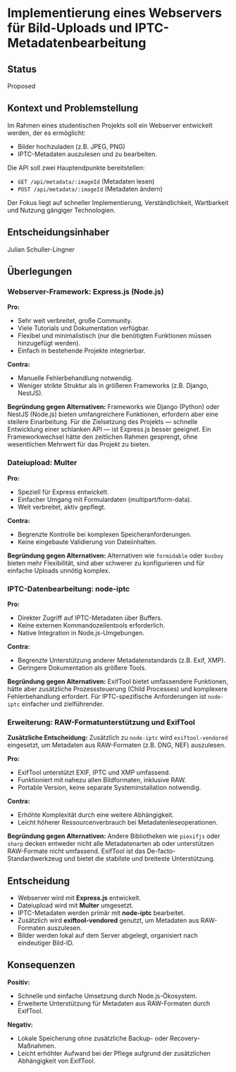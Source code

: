 # Implementierung eines Webservers für Bild-Uploads und IPTC-Metadatenbearbeitung

## Status
Proposed

## Kontext und Problemstellung
Im Rahmen eines studentischen Projekts soll ein Webserver entwickelt werden, der es ermöglicht:
- Bilder hochzuladen (z.B. JPEG, PNG)
- IPTC-Metadaten auszulesen und zu bearbeiten.

Die API soll zwei Hauptendpunkte bereitstellen:
- `GET /api/metadata/:imageId` (Metadaten lesen)
- `POST /api/metadata/:imageId` (Metadaten ändern)

Der Fokus liegt auf schneller Implementierung, Verständlichkeit, Wartbarkeit und Nutzung gängiger Technologien.

## Entscheidungsinhaber
Julian Schuller-Lingner

## Überlegungen

### Webserver-Framework: Express.js (Node.js)
**Pro:**
- Sehr weit verbreitet, große Community.
- Viele Tutorials und Dokumentation verfügbar.
- Flexibel und minimalistisch (nur die benötigten Funktionen müssen hinzugefügt werden).
- Einfach in bestehende Projekte integrierbar.

**Contra:**
- Manuelle Fehlerbehandlung notwendig.
- Weniger strikte Struktur als in größeren Frameworks (z.B. Django, NestJS).

**Begründung gegen Alternativen:**
Frameworks wie Django (Python) oder NestJS (Node.js) bieten umfangreichere Funktionen, erfordern aber eine steilere Einarbeitung.
Für die Zielsetzung des Projekts — schnelle Entwicklung einer schlanken API — ist Express.js besser geeignet.
Ein Frameworkwechsel hätte den zeitlichen Rahmen gesprengt, ohne wesentlichen Mehrwert für das Projekt zu bieten.

### Dateiupload: Multer
**Pro:**
- Speziell für Express entwickelt.
- Einfacher Umgang mit Formulardaten (multipart/form-data).
- Weit verbreitet, aktiv gepflegt.

**Contra:**
- Begrenzte Kontrolle bei komplexen Speicheranforderungen.
- Keine eingebaute Validierung von Dateiinhalten.

**Begründung gegen Alternativen:**
Alternativen wie `formidable` oder `busboy` bieten mehr Flexibilität, sind aber schwerer zu konfigurieren und für einfache Uploads unnötig komplex.

### IPTC-Datenbearbeitung: node-iptc
**Pro:**
- Direkter Zugriff auf IPTC-Metadaten über Buffers.
- Keine externen Kommandozeilentools erforderlich.
- Native Integration in Node.js-Umgebungen.

**Contra:**
- Begrenzte Unterstützung anderer Metadatenstandards (z.B. Exif, XMP).
- Geringere Dokumentation als größere Tools.

**Begründung gegen Alternativen:**
ExifTool bietet umfassendere Funktionen, hätte aber zusätzliche Prozesssteuerung (Child Processes) und komplexere Fehlerbehandlung erfordert.
Für IPTC-spezifische Anforderungen ist `node-iptc` einfacher und zielführender.

### Erweiterung: RAW-Formatunterstützung und ExifTool

**Zusätzliche Entscheidung:**
Zusätzlich zu `node-iptc` wird `exiftool-vendored` eingesetzt, um Metadaten aus RAW-Formaten (z.B. DNG, NEF) auszulesen.

**Pro:**
- ExifTool unterstützt EXIF, IPTC und XMP umfassend.
- Funktioniert mit nahezu allen Bildformaten, inklusive RAW.
- Portable Version, keine separate Systeminstallation notwendig.

**Contra:**
- Erhöhte Komplexität durch eine weitere Abhängigkeit.
- Leicht höherer Ressourcenverbrauch bei Metadatenleseoperationen.

**Begründung gegen Alternativen:**
Andere Bibliotheken wie `piexifjs` oder `sharp` decken entweder nicht alle Metadatenarten ab oder unterstützen RAW-Formate nicht umfassend.
ExifTool ist das De-facto-Standardwerkzeug und bietet die stabilste und breiteste Unterstützung.

## Entscheidung
- Webserver wird mit **Express.js** entwickelt.
- Dateiupload wird mit **Multer** umgesetzt.
- IPTC-Metadaten werden primär mit **node-iptc** bearbeitet.
- Zusätzlich wird **exiftool-vendored** genutzt, um Metadaten aus RAW-Formaten auszulesen.
- Bilder werden lokal auf dem Server abgelegt, organisiert nach eindeutiger Bild-ID.

## Konsequenzen
**Positiv:**
- Schnelle und einfache Umsetzung durch Node.js-Ökosystem.
- Erweiterte Unterstützung für Metadaten aus RAW-Formaten durch ExifTool.


**Negativ:**
- Lokale Speicherung ohne zusätzliche Backup- oder Recovery-Maßnahmen.
- Leicht erhöhter Aufwand bei der Pflege aufgrund der zusätzlichen Abhängigkeit von ExifTool.
